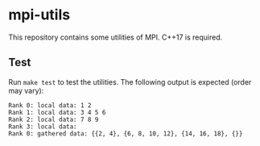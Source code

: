 # mpi-utils

This repository contains some utilities of MPI. C++17 is required.

## Test

Run `make test` to test the utilities. The following output is expected (order may vary):

```
Rank 0: local data: 1 2
Rank 1: local data: 3 4 5 6
Rank 2: local data: 7 8 9
Rank 3: local data:
Rank 0: gathered data: {{2, 4}, {6, 8, 10, 12}, {14, 16, 18}, {}}
```